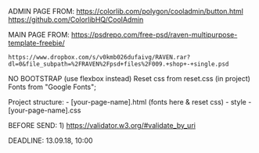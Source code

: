 ADMIN PAGE FROM:
    https://colorlib.com/polygon/cooladmin/button.html
    https://github.com/ColorlibHQ/CoolAdmin

MAIN PAGE FROM:
    https://psdrepo.com/free-psd/raven-multipurpose-template-freebie/

    https://www.dropbox.com/s/v0kmb026dufaivg/RAVEN.rar?dl=0&file_subpath=%2FRAVEN%2Fpsd+files%2F009.+shop+-+single.psd


NO BOOTSTRAP (use flexbox instead)
Reset css from reset.css (in project)
Fonts from "Google Fonts";

Project structure:
    - [your-page-name].html (fonts here & reset css)
    - style
        - [your-page-name].css

BEFORE SEND:
    1) https://validator.w3.org/#validate_by_uri

DEADLINE: 13.09.18, 10:00